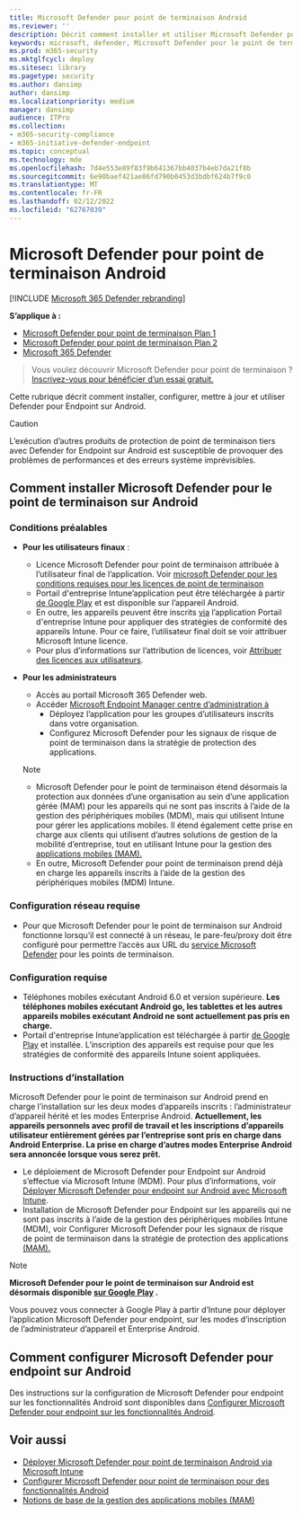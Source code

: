 ```yaml
---
title: Microsoft Defender pour point de terminaison Android
ms.reviewer: ''
description: Décrit comment installer et utiliser Microsoft Defender pour endpoint sur Android
keywords: microsoft, defender, Microsoft Defender pour le point de terminaison, android, installation, déployer, désinstaller, intune
ms.prod: m365-security
ms.mktglfcycl: deploy
ms.sitesec: library
ms.pagetype: security
ms.author: dansimp
author: dansimp
ms.localizationpriority: medium
manager: dansimp
audience: ITPro
ms.collection:
- m365-security-compliance
- m365-initiative-defender-endpoint
ms.topic: conceptual
ms.technology: mde
ms.openlocfilehash: 7d4e553e89f83f9b641367bb4037b4eb7da21f8b
ms.sourcegitcommit: 6e90baef421ae06fd790b0453d3bdbf624b7f9c0
ms.translationtype: MT
ms.contentlocale: fr-FR
ms.lasthandoff: 02/12/2022
ms.locfileid: "62767039"
---
```

# <a name="microsoft-defender-for-endpoint-on-android"></a>Microsoft Defender pour point de terminaison Android

[!INCLUDE [Microsoft 365 Defender rebranding](../../includes/microsoft-defender.md)]

**S’applique à :**
- [Microsoft Defender pour point de terminaison Plan 1](https://go.microsoft.com/fwlink/p/?linkid=2154037)
- [Microsoft Defender pour point de terminaison Plan 2](https://go.microsoft.com/fwlink/p/?linkid=2154037)
- [Microsoft 365 Defender](https://go.microsoft.com/fwlink/?linkid=2118804)

> Vous voulez découvrir Microsoft Defender pour point de terminaison ? [Inscrivez-vous pour bénéficier d’un essai gratuit.](https://signup.microsoft.com/create-account/signup?products=7f379fee-c4f9-4278-b0a1-e4c8c2fcdf7e&ru=https://aka.ms/MDEp2OpenTrial?ocid=docs-wdatp-exposedapis-abovefoldlink)

Cette rubrique décrit comment installer, configurer, mettre à jour et utiliser Defender pour Endpoint sur Android.

> [!CAUTION]
> L’exécution d’autres produits de protection de point de terminaison tiers avec Defender for Endpoint sur Android est susceptible de provoquer des problèmes de performances et des erreurs système imprévisibles.

## <a name="how-to-install-microsoft-defender-for-endpoint-on-android"></a>Comment installer Microsoft Defender pour le point de terminaison sur Android

### <a name="prerequisites"></a>Conditions préalables

- **Pour les utilisateurs finaux** :
  - Licence Microsoft Defender pour point de terminaison attribuée à l’utilisateur final de l’application. Voir [microsoft Defender pour les conditions requises pour les licences de point de terminaison](/microsoft-365/security/defender-endpoint/minimum-requirements#licensing-requirements)
  - Portail d'entreprise Intune’application peut être téléchargée à partir [de Google Play](https://play.google.com/store/apps/details?id=com.microsoft.windowsintune.companyportal) et est disponible sur l’appareil Android.
  - En outre, les appareils peuvent être inscrits [via](/mem/intune/user-help/enroll-device-android-company-portal) l’application Portail d'entreprise Intune pour appliquer des stratégies de conformité des appareils Intune. Pour ce faire, l’utilisateur final doit se voir attribuer Microsoft Intune licence.
  - Pour plus d’informations sur l’attribution de licences, voir [Attribuer des licences aux utilisateurs](/azure/active-directory/users-groups-roles/licensing-groups-assign).

- **Pour les administrateurs**
   - Accès au portail Microsoft 365 Defender web.
   - Accéder [Microsoft Endpoint Manager centre d’administration à](https://go.microsoft.com/fwlink/?linkid=2109431)
       - Déployez l’application pour les groupes d’utilisateurs inscrits dans votre organisation.
       - Configurez Microsoft Defender pour les signaux de risque de point de terminaison dans la stratégie de protection des applications.
  
    > [!NOTE]
    > - Microsoft Defender pour le point de terminaison étend désormais la protection aux données d’une organisation au sein d’une application gérée (MAM) pour les appareils qui ne sont pas inscrits à l’aide de la gestion des périphériques mobiles (MDM), mais qui utilisent Intune pour gérer les applications mobiles. Il étend également cette prise en charge aux clients qui utilisent d’autres solutions de gestion de la mobilité d’entreprise, tout en utilisant Intune pour la gestion des [applications mobiles (MAM).](/mem/intune/apps/mam-faq)
    > - En outre, Microsoft Defender pour point de terminaison prend déjà en charge les appareils inscrits à l’aide de la gestion des périphériques mobiles (MDM) Intune.


### <a name="network-requirements"></a>Configuration réseau requise

- Pour que Microsoft Defender pour le point de terminaison sur Android fonctionne lorsqu’il est connecté à un réseau, le pare-feu/proxy doit être configuré pour permettre l’accès aux URL du [service Microsoft Defender](configure-proxy-internet.md#enable-access-to-microsoft-defender-for-endpoint-service-urls-in-the-proxy-server) pour les points de terminaison.

### <a name="system-requirements"></a>Configuration requise

- Téléphones mobiles exécutant Android 6.0 et version supérieure. **Les téléphones mobiles exécutant Android go, les tablettes et les autres appareils mobiles exécutant Android ne sont actuellement pas pris en charge.**
- Portail d'entreprise Intune’application est téléchargée à partir [de Google Play](https://play.google.com/store/apps/details?id=com.microsoft.windowsintune.companyportal) et installée. L’inscription des appareils est requise pour que les stratégies de conformité des appareils Intune soient appliquées.

### <a name="installation-instructions"></a>Instructions d’installation

Microsoft Defender pour le point de terminaison sur Android prend en charge l’installation sur les deux modes d’appareils inscrits : l’administrateur d’appareil hérité et les modes Enterprise Android. **Actuellement, les appareils personnels avec profil de travail et les inscriptions d’appareils utilisateur entièrement gérées par l’entreprise sont pris en charge dans Android Enterprise. La prise en charge d’autres modes Enterprise Android sera annoncée lorsque vous serez prêt.**

- Le déploiement de Microsoft Defender pour Endpoint sur Android s’effectue via Microsoft Intune (MDM). Pour plus d’informations, voir [Déployer Microsoft Defender pour endpoint sur Android avec Microsoft Intune](android-intune.md).
- Installation de Microsoft Defender pour Endpoint sur les appareils qui ne sont pas inscrits à l’aide de la gestion des périphériques mobiles Intune (MDM), voir Configurer Microsoft Defender pour les signaux de risque de point de terminaison dans la stratégie de protection des applications [(MAM).](android-configure-mam.md)

> [!NOTE]
> **Microsoft Defender pour le point de terminaison sur Android est désormais disponible [sur Google Play](https://play.google.com/store/apps/details?id=com.microsoft.scmx) .**
>
> Vous pouvez vous connecter à Google Play à partir d’Intune pour déployer l’application Microsoft Defender pour endpoint, sur les modes d’inscription de l’administrateur d’appareil et Enterprise Android.

## <a name="how-to-configure-microsoft-defender-for-endpoint-on-android"></a>Comment configurer Microsoft Defender pour endpoint sur Android

Des instructions sur la configuration de Microsoft Defender pour endpoint sur les fonctionnalités Android sont disponibles dans [Configurer Microsoft Defender pour endpoint sur les fonctionnalités Android](android-configure.md).

## <a name="related-topics"></a>Voir aussi

- [Déployer Microsoft Defender pour point de terminaison Android via Microsoft Intune](android-intune.md)
- [Configurer Microsoft Defender pour point de terminaison pour des fonctionnalités Android](android-configure.md)
- [Notions de base de la gestion des applications mobiles (MAM)](/mem/intune/apps/app-management#mobile-application-management-mam-basics)
